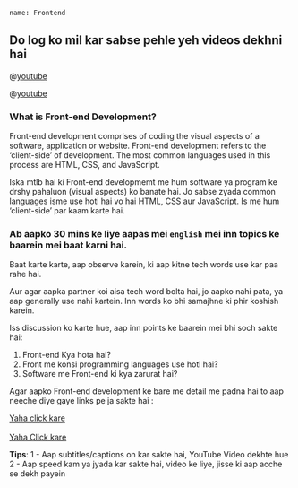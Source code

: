 ```ngMeta
name: Frontend
```

## Do log ko mil kar sabse pehle yeh videos dekhni hai

@[youtube](uwnox19xoTk)

@[youtube](j9wWPEmxSZg)


### What is Front-end Development?

Front-end development comprises of coding the visual aspects of a software, application or website.  Front-end development refers to the ‘client-side’ of development. The most common languages used in this process are HTML, CSS, and  JavaScript. 

Iska mtlb hai ki Front-end developmemt me hum software ya program ke drshy pahaluon (visual aspects) ko banate hai. Jo sabse zyada common languages isme use hoti hai vo hai HTML, CSS aur JavaScript. Is me hum ‘client-side’ par kaam karte hai.

### Ab aapko 30 mins ke liye aapas mei `english` mei inn topics ke baarein mei baat karni hai.
Baat karte karte, aap observe karein, ki aap kitne tech words use kar paa rahe hai.

Aur agar aapka partner koi aisa tech word bolta hai, jo aapko nahi pata, ya aap generally use nahi kartein. Inn words ko bhi samajhne ki phir koshish karein.

Iss discussion ko karte hue, aap inn points ke baarein mei bhi soch sakte hai:

1. Front-end Kya hota hai?
2. Front me konsi programming languages use hoti hai?
3. Software me Front-end ki kya zarurat hai?

Agar aapko Front-end development ke bare me detail me padna hai to aap neeche diye gaye links pe ja sakte hai :

<span><a href="https://en.wikipedia.org/wiki/Front-end_web_development">Yaha click kare</a></span><br><br>
<span><a href="https://www.coursereport.com/blog/front-end-development-vs-back-end-development-where-to-start">Yaha Click kare</a></span>

**Tips**:
1 - Aap subtitles/captions on kar sakte hai, YouTube Video dekhte hue
2 - Aap speed kam ya jyada kar sakte hai, video ke liye, jisse ki aap acche se dekh payein


